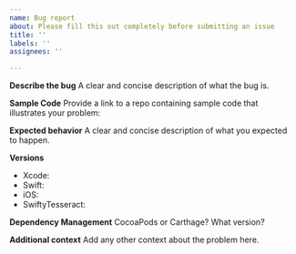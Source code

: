 ```yaml
---
name: Bug report
about: Please fill this out completely before submitting an issue
title: ''
labels: ''
assignees: ''

---
```


**Describe the bug**
A clear and concise description of what the bug is.

**Sample Code**
Provide a link to a repo containing sample code that illustrates your problem:

**Expected behavior**
A clear and concise description of what you expected to happen.

**Versions**
* Xcode:
* Swift:
* iOS:
* SwiftyTesseract:

**Dependency Management**
CocoaPods or Carthage? What version?

**Additional context**
Add any other context about the problem here.
